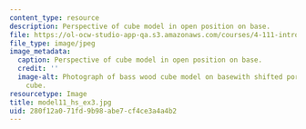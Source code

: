 ```yaml
---
content_type: resource
description: Perspective of cube model in open position on base.
file: https://ol-ocw-studio-app-qa.s3.amazonaws.com/courses/4-111-introduction-to-architecture-environmental-design-spring-2014/280f12a071fd9b98abe7cf4ce3a4a4b2_model11_hs_ex3.jpg
file_type: image/jpeg
image_metadata:
  caption: Perspective of cube model in open position on base.
  credit: ''
  image-alt: Photograph of bass wood cube model on basewith shifted portions of the
    cube.
resourcetype: Image
title: model11_hs_ex3.jpg
uid: 280f12a0-71fd-9b98-abe7-cf4ce3a4a4b2
---
```

